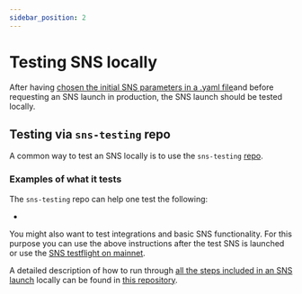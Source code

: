 ```yaml
---
sidebar_position: 2
---
```

# Testing SNS locally

After having [chosen the initial SNS parameters in a .yaml file](../tokenomics/preparation.md)and before requesting an SNS launch in production, the SNS launch should be tested locally.

## Testing via `sns-testing` repo

A common way to test an SNS locally is to use the `sns-testing` [repo](https://github.com/dfinity/sns-testing#readme).

### Examples of what it tests

The `sns-testing` repo can help one test the following:

* 

You might also want to test integrations and basic SNS functionality. 
For this purpose you can use the above instructions after the test SNS is 
launched or use the [SNS testflight on mainnet](testing-on-mainnet.md).


A detailed description of how to run through [all the steps included
in an SNS launch](../launching/launch-steps.md) locally can be
found in [this repository](https://github.com/dfinity/sns-testing#readme).
